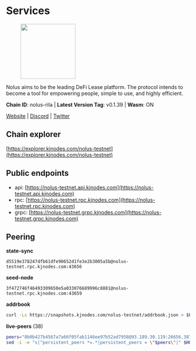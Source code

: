 # Services

<figure><img src="https://raw.githubusercontent.com/kj89/testnet_manuals/main/pingpub/logos/nolus.png" width="150" alt=""><figcaption></figcaption></figure>

Nolus aims to be the leading DeFi Lease platform. The protocol  intends to become a tool for empowering people, simple to use, and highly efficient.

**Chain ID**: nolus-rila | **Latest Version Tag**: v0.1.39 | **Wasm**: ON

[Website](https://www.nolus.io) | [Discord](https://discord.gg/nolus-protocol) | [Twitter](https://twitter.com/NolusProtocol)




## Chain explorer
[https://explorer.kjnodes.com/nolus-testnet](https://explorer.kjnodes.com/nolus-testnet)

## Public endpoints

* api: [https://nolus-testnet.api.kjnodes.com](https://nolus-testnet.api.kjnodes.com)
* rpc: [https://nolus-testnet.rpc.kjnodes.com](https://nolus-testnet.rpc.kjnodes.com)
* grpc: [https://nolus-testnet.grpc.kjnodes.com](https://nolus-testnet.grpc.kjnodes.com)

## Peering

**state-sync**

```text
d5519e378247dfb61dfe90652d1fe3e2b3005a5b@nolus-testnet.rpc.kjnodes.com:43656
```

**seed-node**

```text
3f472746f46493309650e5a033076689996c8881@nolus-testnet.rpc.kjnodes.com:43659
```

**addrbook**
```bash
curl -Ls https://snapshots.kjnodes.com/nolus-testnet/addrbook.json > $HOME/.nolus/config/addrbook.json
```

**live-peers** (38)
```bash
peers="8b0b427b4567a7a66f05fab1146ee97b52ad7958@93.189.30.119:26656,387393e38531ac010f500d294505232a77c88766@45.33.32.8:26656,d5519e378247dfb61dfe90652d1fe3e2b3005a5b@65.109.68.190:43656,c2c7344a10a39040592a8aa156ef9da17700d9a2@45.84.0.252:26656,7a1fc4d1cc0ffec7db6a2a15496136e62561b162@161.97.146.108:26656,28cdf59b342cb19fe488e99fab754ccc90c379e3@185.196.21.104:26656,048df3fd3100c57b1a661aef3336a7c681657928@185.193.17.226:26656,e0ab3276d94a8fbdf04b0b9eb95df22f7037eb89@167.235.31.186:34656,66a81705eb9a8ec9c12726acbd82366ed0143724@79.137.248.243:26656,5289137e6134895c5b3b82a9847869f2a889cdc0@65.108.97.58:2776,236a2626ad46bb671b200883b6105350310372ef@135.181.81.65:37656,dd22261eb9101fb33110a715056bc949066b4113@79.137.33.26:16656,e0aac09f3de68abf583b0e3994228ee8bd19d1eb@168.119.124.130:45659,33f4b7f56b6708526f0638162f020394de0ce5e9@65.21.229.33:28656,5b7092ce1624e8a23a5d90897c4c5231fb7b1238@185.245.183.172:16656,98907b8c92c003aa2d003bb5d47e5ae6e34b0732@77.51.200.79:46656,367fb20ca2380ebbb73eb19b772564383b0f37ee@65.21.123.172:26656,4f2f4bc6a3ac511cacbcf8faf04683684a44313b@38.242.221.91:26656,03ec7af23216082eeccc690b7bdcbe497bf2dcf8@136.243.88.91:9000,6cf1dbaf1cfee65f14421ba5ac5b165ebe7b0d0a@5.9.97.58:26656,6b14535ff005667f324f8439a55a21ee2f170d12@95.217.211.81:26656,0130c7e5dbc56f4a933215b2ea25cd1ac80efd41@95.31.16.222:26656,d6f7b2380e994c6b8f6fcb05b4a326ae2d1f202a@37.123.114.30:26656,fcb82df30d2056c3af024fb389e173d683fe8229@65.108.105.48:19756,0bc65a562eff399463fcf18f54716e32054e4cf4@188.166.88.185:26656,5bf83be8dfe52fe2c204300f1e9b1449487ce5af@88.99.164.158:1176,df5523a9d35328716337343cbeea3063cd4fa9b3@65.108.206.118:61256,e6e48680fa62c03bed242c52eb21d3cbe44a6752@46.8.210.144:26856,d8088d91bdbf2ccdf59f0b3ee1c1b07e8cb60798@195.201.237.185:11656,647c0cefcd470b6d92b03b3511a0a4defe2a30dd@135.181.208.169:31656,bab1600bf84b25635483483cd69fa19717eb5852@203.238.191.195:26656,a9cce28334e6111c74934140ef915abb20968d2f@89.252.21.37:26656,5c2a752c9b1952dbed075c56c600c3a79b58c395@195.3.220.135:27016,43e6a1f6f6d0d8d1fd7e7f8e13ca92ca3969433e@65.21.207.188:26656,67be97f5ef69a4f149fbef7970ba888e5b2c2cff@65.108.231.124:16656,d0ad1c1b427f5924a74f64acd18155684d8b3089@109.123.251.34:26656,a12f0c225332ab006fbc46d58706669bf44f52e0@123.31.73.177:26656,12b146cd82c7142e9d8aeb4f246499927ecb1c0f@217.13.223.167:36656"
sed -i -e "s|^persistent_peers *=.*|persistent_peers = \"$peers\"|" $HOME/.nolus/config/config.toml
```
